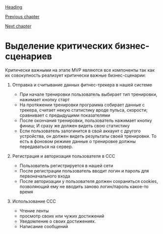 [Heading](../heading.md)

[Previous chapter](06-mvp.md)

[Next chapter](08-quality-attributes.md)

# Выделение критических бизнес-сценариев

Критически важными на этапе MVP являются все компоненты так как их совокупность реализует критически важные бизнес-сценарии:

1. Отправка и считывание данных фитнес-трекера в нашей системе
   * При начале тренировки пользователь выбирает тип тренировки, нажимает кнопку старт
   * На протяжении тренировки программа собирает данные с трекера, считает некую статистику вроде пульса, скорости; сравнивает с предыдущими показателями
   * После окончания тренировки, пользователь нажимает кнопку финиш; И сразу же должен видеть свою статистику
   * Если пользователь залогинится в свой аккаунт с другого устройства, он должен видеть результаты своей тренировки. То есть в фоновом режиме данные о тренировке должны передаваться на сервер.


1. Регистрация и авторизация пользователя в ССС
   * Пользователь регистрируется в нашей сети
   * После регистрации пользователь вводит логин и пароль для первоначального входа
   * После авторизации у пользователя должен сохраниться cookies, позволяющий ему не вводить заново логин/пароль какое-то время

1. Использование ССС
   * Чтение ленты
   * просмотр своих или чужих достижений
   * Уведомление о своих достижениях. 
   * Написание сообщений
